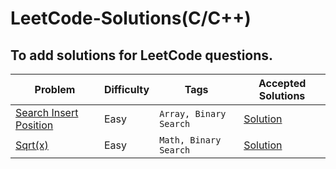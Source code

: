 # LeetCode-Solutions(C/C++)
## To add solutions for LeetCode questions.
| Problem             |Difficulty| Tags|Accepted Solutions                                                                
| ----------------- | ------------------------------------------------------------------ |------------|-----------|
| [Search Insert Position](https://leetcode.com/problems/search-insert-position/) |Easy|`Array, Binary Search` | <a href="../main/Search Insert position/">Solution</a>
| [Sqrt(x)](https://leetcode.com/problems/sqrtx/)|Easy|`Math, Binary Search` | [Solution](../main/Sqrt(x)/)
